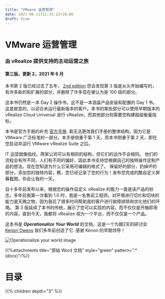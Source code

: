 ```yaml
---
title: "VMware 运营管理"
date: 2021-06-11T11:31:22+10:00
draft: true
---
```


# VMware 运营管理
### 由 vRealize 提供支持的主动运营之旅

#### 第三版，更新 2，2021 年 6 月

本书第 2 版已经过去了五年， [2nd edition](http://virtual-red-dot.info/released-vmware-performance-and-capacity-management/) 您会发现第 3 版是从头开始编写的，有许多新的和扩展的部分，并删除了许多现在被认为是 100 级的部分。

这本书仍然是一本 Day 2 操作书。这不是一本涵盖产品安装和配置的 Day 1 书。这是故意的，以迎合未运行最新版本的客户。本书的某些部分可以使用早期版本的 vRealize Cloud Universal 进行 vRealize，而其他部分则需要您构建超级衡量指标。

本书是官方手册的补充 [官方手册](https://docs.vmware.com/en/vRealize-Operations-Manager/index.html). 我无法更改我们手册的整体结构，因为它是 VMware 广泛标准的一部分。本手册侧重于第 1 天，而本书侧重于第 2 天，即在您启动并运行 VMware vRealize Suite 之后。

IT 运营就像指纹。两家公司可以有相同的结构，但它们的运作不会相同。 他们的流程会有所不同，人们有不同的偏好，因此本书支持您根据自己的独特操作定制产品的想法。现在您知道为什么它采用可编辑的格式了。 保留好的部分，扔掉坏的部分，添加您的独特内容，瞧，您已经记录了您的行为！发布您完成的酷自定义屏幕截图，你会让我的一天。

自十多年前发布以来，根据您的操作自定义 vRealize 的能力一直是该产品的标志。多年前我第一次看到 1.0 时，我是一名售前工程师。对环境进行切片和切块的能力是天赐之物，因为我花了很多时间帮助我的客户进行故障排除和优化他们的环境。 第 3 版延续了本书的传统，展示了您可以实现的内容，而不仅仅是开箱即用的内容。直到今天，我都将 vRealize 视为一个平台，而不仅仅是一个产品。

这本书是 ***Operationalize Your World***  的文档，这是一个为期2天的研讨会 [Kenon Owens](https://www.linkedin.com/in/kenon-owens/) 我们多年前创造了它. 感谢 Kenon 的早期领导！

![Operationalize your world image](operationalize-your-world.png)

{{%attachments title="原始 Word 文档" style="green" pattern=".*(docx)"/%}}

# 目录

{{% children depth="3" %}}
